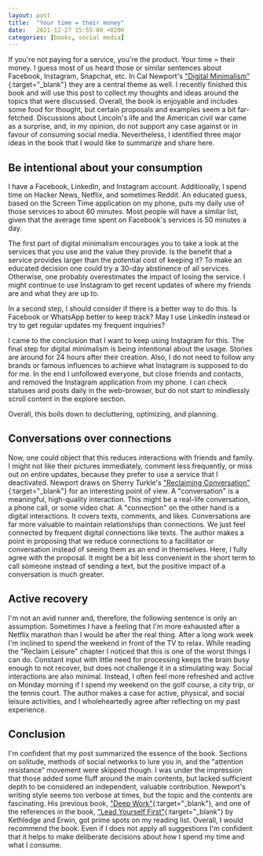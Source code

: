 ```yaml
---
layout: post
title:  "Your time = their money"
date:   2021-12-27 15:55:00 +0200
categories: [books, social media]
---
```


If you're not paying for a service, you're the product.
Your time = their money.
I guess most of us heard those or similar sentences about Facebook, Instagram, Snapchat, etc.
In Cal Newport's ["Digital Minimalism"](https://www.amazon.de/-/en/Cal-Newport/dp/0241453577/ref=sr_1_1){:target="_blank"} they are a central
theme as well.
I recently finished this book and will use this post to collect my thoughts and ideas around the topics that were discussed.
Overall, the book is enjoyable and includes some food for thought, but certain proposals and examples seem a bit far-fetched.
Discussions about Lincoln's life and the American civil war came as a surprise, and, in my opinion, do not support
any case against or in favour of consuming social media.
Nevertheless, I identified three major ideas in the book that I would like to summarize and share here.

## Be intentional about your consumption

I have a Facebook, LinkedIn, and Instagram account.
Additionally, I spend time on Hacker News, Netflix, and sometimes Reddit.
An educated guess, based on the Screen Time application on my phone, puts my daily use of those services to about
60 minutes.
Most people will have a similar list, given that the average time spent on Facebook's services is 50 minutes a day.

The first part of digital minimalism encourages you to take a look at the services that you use and the value they
provide.
Is the benefit that a service provides larger than the potential cost of keeping it?
To make an educated decision one could try a 30-day abstinence of all services.
Otherwise, one probably overestimates the impact of losing the service.
I might continue to use Instagram to get recent updates of where my friends are and what they are up to.

In a second step, I should consider if there is a better way to do this.
Is Facebook or WhatsApp better to keep track?
May I use LinkedIn instead or try to get regular updates my frequent inquiries?

I came to the conclusion that I want to keep using Instagram for this.
The final step for digital minimalism is being intentional about the usage.
Stories are around for 24 hours after their creation.
Also, I do not need to follow any brands or famous influences to achieve what Instagram is supposed to do for me.
In the end I unfollowed everyone, but close friends and contacts, and removed the Instagram application from my
phone.
I can check statuses and posts daily in the web-browser, but do not start to mindlessly scroll content in the explore
section.

Overall, this boils down to decluttering, optimizing, and planning.

## Conversations over connections

Now, one could object that this reduces interactions with friends and family.
I might not like their pictures immediately, comment less frequently, or miss out on entire updates, because
they prefer to use a service that I deactivated.
Newport draws on Sherry Turkle's ["Reclaiming Conversation"](https://www.amazon.com/Reclaiming-Conversation-Power-Talk-Digital/dp/0143109790){:target="_blank"}
for an interesting point of view.
A "conversation" is a meaningful, high-quality interaction.
This might be a real-life conversation, a phone call, or some video chat.
A "connection" on the other hand is a digital interactions.
It covers texts, comments, and likes.
Conversations are far more valuable to maintain relationships than connections.
We just feel connected by frequent digital connections like texts.
The author makes a point in proposing that we reduce connections to a facilitator or conversation instead of seeing
them as an end in themselves.
Here, I fully agree with the proposal.
It might be a bit less convenient in the short term to call someone instead of sending a text, but the positive impact
of a conversation is much greater.

## Active recovery

I'm not an avid runner and, therefore, the following sentence is only an assumption.
Sometimes I have a feeling that I'm more exhausted after a Netflix marathon than I would be after the real thing.
After a long work week I'm inclined to spend the weekend in front of the TV to relax.
While reading the "Reclaim Leisure" chapter I noticed that this is one of the worst things I can do.
Constant input with little need for processing keeps the brain busy enough to not recover, but does not challenge
it in a stimulating way.
Social interactions are also minimal.
Instead, I often feel more refreshed and active on Monday morning if I spend my weekend on the golf course,
a city trip, or the tennis court.
The author makes a case for active, physical, and social leisure activities, and I wholeheartedly agree after
reflecting on my past experience.

## Conclusion

I'm confident that my post summarized the essence of the book.
Sections on solitude, methods of social networks to lure you in, and the "attention resistance" movement were
skipped though.
I was under the impression that those added some fluff around the main contents, but lacked sufficient depth to be
considered an independent, valuable contribution.
Newport's writing style seems too verbose at times, but the topic and the contents are fascinating.
His previous book, ["Deep Work"](https://www.amazon.de/-/en/Cal-Newport/dp/0349411905/ref=sr_1_1){:target="_blank"}, and one of the
references in the book, ["Lead Yourself First"](https://www.amazon.com/Lead-Yourself-First-Inspiring-Leadership/dp/1632866315){:target="_blank"}
by Kethledge and Erwin, got prime spots on my reading list.
Overall, I would recommend the book.
Even if I does not apply all suggestions I'm confident that it helps to make deliberate decisions about how I spend
my time and what I consume.
